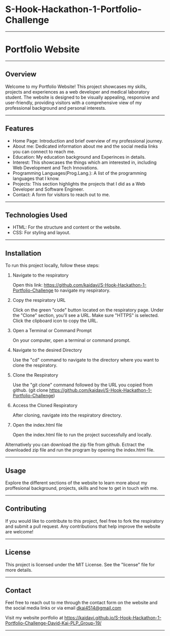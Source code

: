 # S-Hook-Hackathon-1-Portfolio-Challenge
---
# Portfolio Website
---
## Overview

Welcome to my Portfolio Website! This project showcases my skills, projects and experiences as a web developer and medical laboratory student. The website is designed to be visually appealing, responsive and user-friendly, providing visitors with a comprehensive view of my professional background and personal interests.

---

## Features

- Home Page: Introduction and brief overview of my professional journey.
- About me: Dedicated information about me and the social media links you can connect to reach me.
- Education: My education background and Experinces in details.
- Interest: This showcases the things which am interested in, including Web Development and Tech Innovations.
- Programming Languages(Prog.Lang.): A list of the programming languages that I know.
- Projects: This section highlights the projects that I did as a Web Developer and Software Engineer.
- Contact: A form for visitors to reach out to me.
  
---

## Technologies Used

- HTML: For the structure and content or the website.
- CSS: For styling and layout.

---

## Installation

To run this project locally, follow these steps:

1. Navigate to the respiratory

   Open this link: https://github.com/kaidavi/S-Hook-Hackathon-1-Portfolio-Challenge to navigate my respiratory.

2. Copy the respiratory URL

   Click on the green "code" button located on the respiratory page. Under the "Clone" section, you'll see a URL. Make sure "HTTPS" is selected. Click the clipboard icon to copy the URL.

3. Open a Terminal or Command Prompt

   On your computer, open a terminal or command prompt.

4. Navigate to the desired Directory

   Use the "cd" command to navigate to the directory where you want to clone the respiratory.

5. Clone the Respiratory

   Use the "git clone" command followed by the URL you copied from github. (git clone https://github.com/kaidavi/S-Hook-Hackathon-1-Portfolio-Challenge)

6. Access the Cloned Respiratory

   After cloning, navigate into the respiratory directory.

7. Open the index.html file

   Open the index.html file to run the project successfully and locally.

Alternatively you can download the zip file from github. Ectract the downloaded zip file and run the program by opening the index.html file.

---

## Usage

Explore the different sections of the website to learn more about my proffesional background, projects, skills and how to get in touch with me.

---

## Contributing

If you would like to contribute to this project, feel free to fork the respiratory and submit a pull request. Any contributions that help improve the website are welcome!

---

## License

This project is licensed under the MIT License. See the "license" file for more details.

---

## Contact

Feel free to reach out to me through the contact form on the website and the social media links or via email dkai4514@gmail.com

Visit my website portfolio at https://kaidavi.github.io/S-Hook-Hackathon-1-Portfolio-Challenge-David-Kai-PLP_Group-19/

---

